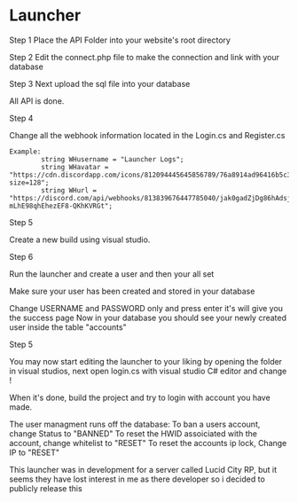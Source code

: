 # Launcher
Step 1
Place the API Folder into your website's root directory

Step 2
Edit the connect.php file to make the connection and link with your database

Step 3 
Next upload the sql file into your database

All API is done.

Step 4

Change all the webhook information located in the Login.cs and Register.cs

```
Example:
        string WHusername = "Launcher Logs";
        string WHavatar = "https://cdn.discordapp.com/icons/812094445645856789/76a8914ad96416b5c35e689ce06d84fb.png?size=128";
        string WHurl = "https://discord.com/api/webhooks/813839676447785040/jak0gadZjDg86hAdsjJ0fP8P7tamFNJ4JLauB3KI2HU-mLhE98qhEhezEF8-QKhKVRGt";
```

Step 5 

Create a new build using visual studio.

Step 6 

Run the launcher and create a user and then your all set

Make sure your user has been created and stored in your database

Change USERNAME and PASSWORD only and press enter it's will give you the success page
Now in your database you should see your newly created user inside the table "accounts"

Step 5

You may now start editing the launcher to your liking by opening the folder in visual studios,
next open login.cs with visual studio C# editor and change !

When it's done, build the project and try to login with account you have made.

The user managment runs off the database:
To ban a users account, change Status to "BANNED"
To reset the HWID assoiciated with the account, change whitelist to "RESET"
To reset the accounts ip lock, Change IP to "RESET"

This launcher was in development for a server called Lucid City RP, but it seems they have lost interest in me as there developer so i decided to publicly release this